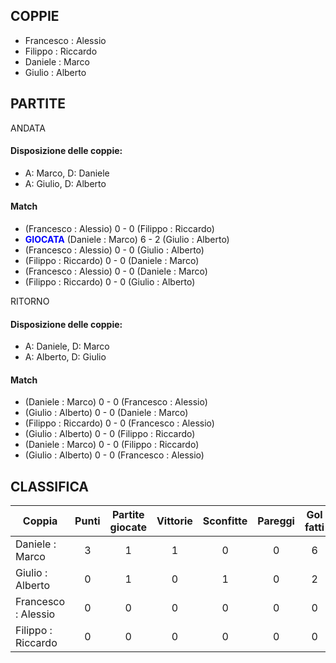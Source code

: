 
## COPPIE

 - Francesco : Alessio
 - Filippo : Riccardo
 - Daniele : Marco
 - Giulio : Alberto
 
 
## PARTITE

ANDATA

#### Disposizione delle coppie:
 - A: Marco, D: Daniele
 - A: Giulio, D: Alberto
 
#### Match

 - (Francesco : Alessio) 0 - 0 (Filippo : Riccardo)
 - <strong style="color:blue">GIOCATA</strong> (Daniele : Marco) 6 - 2 (Giulio : Alberto)
 - (Francesco : Alessio) 0 - 0 (Giulio : Alberto)
 - (Filippo : Riccardo) 0 - 0 (Daniele : Marco)
 - (Francesco : Alessio) 0 - 0 (Daniele : Marco)
  - (Filippo : Riccardo) 0 - 0 (Giulio : Alberto)


RITORNO
#### Disposizione delle coppie:
 - A: Daniele, D: Marco
 - A: Alberto, D: Giulio
 
#### Match
 - (Daniele : Marco) 0 - 0 (Francesco : Alessio)
 - (Giulio : Alberto) 0 - 0 (Daniele : Marco)
 - (Filippo : Riccardo) 0 - 0 (Francesco : Alessio)
 - (Giulio : Alberto) 0 - 0 (Filippo : Riccardo)
 - (Daniele : Marco) 0 - 0 (Filippo : Riccardo)
 - (Giulio : Alberto) 0 - 0 (Francesco : Alessio)


## CLASSIFICA

| Coppia | Punti | Partite giocate | Vittorie | Sconfitte | Pareggi | Gol fatti | Gol subiti
|--------|:-----:|:--------:|:--------:|:--------:|:--------:|:--------:|:--------:|
|Daniele : Marco | 3 | 1 | 1 | 0 | 0 | 6 | 2 |
|Giulio : Alberto | 0 | 1 | 0 | 1 | 0 | 2 | 6 |
|Francesco : Alessio | 0 | 0 | 0 | 0 | 0 | 0 | 0 |
|Filippo : Riccardo | 0 | 0 | 0 | 0 | 0 | 0 | 0 |

